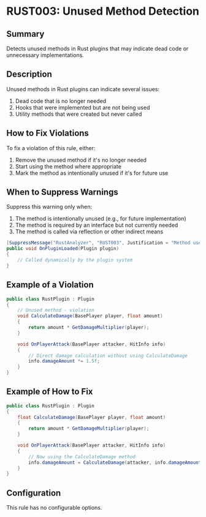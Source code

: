 # RUST003: Unused Method Detection

## Summary
Detects unused methods in Rust plugins that may indicate dead code or unnecessary implementations.

## Description
Unused methods in Rust plugins can indicate several issues:
1. Dead code that is no longer needed
2. Hooks that were implemented but are not being used
3. Utility methods that were created but never called

## How to Fix Violations
To fix a violation of this rule, either:
1. Remove the unused method if it's no longer needed
2. Start using the method where appropriate
3. Mark the method as intentionally unused if it's for future use

## When to Suppress Warnings
Suppress this warning only when:
1. The method is intentionally unused (e.g., for future implementation)
2. The method is required by an interface but not currently needed
3. The method is called via reflection or other indirect means

```csharp
[SuppressMessage("RustAnalyzer", "RUST003", Justification = "Method used via reflection")]
public void OnPluginLoaded(Plugin plugin)
{
    // Called dynamically by the plugin system
}
```

## Example of a Violation

```csharp
public class RustPlugin : Plugin
{
    // Unused method - violation
    void CalculateDamage(BasePlayer player, float amount)
    {
        return amount * GetDamageMultiplier(player);
    }

    void OnPlayerAttack(BasePlayer attacker, HitInfo info)
    {
        // Direct damage calculation without using CalculateDamage
        info.damageAmount *= 1.5f;
    }
}
```

## Example of How to Fix

```csharp
public class RustPlugin : Plugin
{
    float CalculateDamage(BasePlayer player, float amount)
    {
        return amount * GetDamageMultiplier(player);
    }

    void OnPlayerAttack(BasePlayer attacker, HitInfo info)
    {
        // Now using the CalculateDamage method
        info.damageAmount = CalculateDamage(attacker, info.damageAmount);
    }
}
```

## Configuration
This rule has no configurable options.
